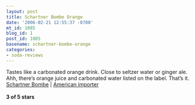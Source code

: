 ```yaml
---
layout: post
title: Schartner Bombe Orange
date: '2006-02-21 12:55:37 -0700'
mt_id: 1085
blog_id: 1
post_id: 1085
basename: schartner-bombe-orange
categories:
- soda-reviews
---
```

<p>Tastes like a carbonated orange drink. Close to seltzer water or ginger ale. Ahh, there’s orange juice and carbonated water listed on the label. That’s it. <a href="http://www.schartnerbombe.com/">Schartner Bombe</a> | <a href="http://www.realsoda.com/">American importer</a><br /><br /><strong>3 of 5 stars</strong></p>
